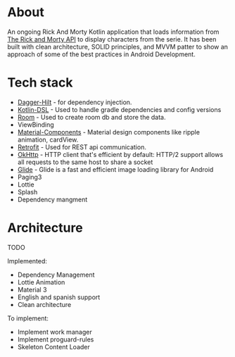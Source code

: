 # About

An ongoing Rick And Morty Kotlin application that loads information from [The Rick and Morty API](https://rickandmortyapi.com/) to display characters from the serie. It has been built with clean architecture, SOLID principles, and MVVM patter to show an approach of some of the best practices in Android Development.

# Tech stack

- [Dagger-Hilt](https://developer.android.com/training/dependency-injection/hilt-android) - for dependency injection.
- [Kotlin-DSL](https://docs.gradle.org/current/userguide/kotlin_dsl.html) - Used to handle gradle dependencies and config versions
- [Room](https://developer.android.com/topic/libraries/architecture/room) - Used to create room db and store the data.
- ViewBinding
- [Material-Components](https://github.com/material-components/material-components-android) - Material design components like ripple animation, cardView.
- [Retrofit](https://github.com/square/retrofit) - Used for REST api communication.
- [OkHttp](http://square.github.io/okhttp/) - HTTP client that's efficient by default: HTTP/2 support allows all requests to the same host to share a socket
- [Glide](https://bumptech.github.io/glide/) - Glide is a fast and efficient image loading library for Android
- Paging3
- Lottie
- Splash
- Dependency mangment

# Architecture
TODO

Implemented:
  - Dependency Management
  - Lottie Animation
  - Material 3
  - English and spanish support
  - Clean architecture

To implement:
  - Implement work manager
  - Implement proguard-rules
  - Skeleton Content Loader

